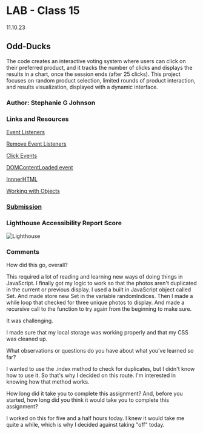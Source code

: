 # LAB - Class 15

11.10.23

## Odd-Ducks

The code creates an interactive voting system where users can click on their preferred product, and it tracks the number of clicks and displays the results in a chart, once the session ends (after 25 clicks). This project focuses on random product selection, limited rounds of product interaction, and results visualization, displayed with a dynamic interface. 

### Author: Stephanie G Johnson

### Links and Resources

[Event Listeners](https://www.w3schools.com/js/js_htmldom_eventlistener.asp)

[Remove Event Listeners](https://developer.mozilla.org/en-US/docs/Web/API/EventTarget/removeEventListener)

[Click Events](https://developer.mozilla.org/en-US/docs/Web/API/Element/click_event)

[DOMContentLoaded event](https://developer.mozilla.org/en-US/docs/Web/API/Document/DOMContentLoaded_event)

[InnnerHTML](https://developer.mozilla.org/en-US/docs/Web/API/Element/innerHTML)

[Working with Objects](https://developer.mozilla.org/en-US/docs/Web/JavaScript/Guide/Working_with_objects)



### [Submission](https://stepheegee.github.io/odd-duck)


### Lighthouse Accessibility Report Score
![Lighthouse](img/lighthouse15.png)



### Comments

How did this go, overall?

This required a lot of reading and learning new ways of doing things in JavaScript. I finally got my logic to work so that the photos aren't duplicated in the current or previous display. I used a built in JavaScript object called Set. And made store new Set in the variable randomIndices. Then I made a while loop that checked for three unique photos to display. And made a recursive call to the function to try again from the beginning to make sure. 

It was challenging. 

I made sure that my local storage was working properly and that my CSS was cleaned up. 

What observations or questions do you have about what you’ve learned so far?

I wanted to use the .index method to check for duplicates, but I didn't know how to use it. So that's why I decided on this route. I'm interested in knowing how that method works. 

How long did it take you to complete this assignment? And, before you started, how long did you think it would take you to complete this assignment?

I worked on this for five and a half hours today. I knew it would take me quite a while, which is why I decided against taking "off" today. 
